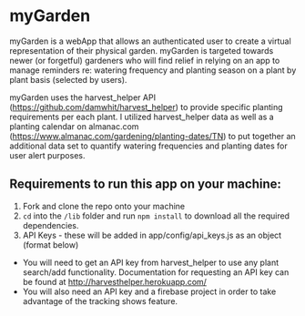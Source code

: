 # myGarden

myGarden is a webApp that allows an authenticated user to create a virtual representation of their physical garden. myGarden is targeted towards newer (or forgetful) gardeners who will find relief in relying on an app to manage reminders re: watering frequency and planting season on a plant by plant basis (selected by users). 

myGarden uses the harvest_helper API (https://github.com/damwhit/harvest_helper) to provide specific planting requirements per each plant. I utilized harvest_helper data as well as a planting calendar on almanac.com (https://www.almanac.com/gardening/planting-dates/TN) to put together an additional data set to quantify watering frequencies and planting dates for user alert purposes. 

## Requirements to run this app on your machine:

1. Fork and clone the repo onto your machine
2. `cd` into the `/lib` folder and run `npm install` to download all the required dependencies.
3. API Keys - these will be added in app/config/api_keys.js as an object (format below) 
 + You will need to get an API key from harvest_helper to use any plant search/add functionality. Documentation for requesting an API key can be found at http://harvesthelper.herokuapp.com/
 + You will also need an API key and a firebase project in order to take advantage of the tracking shows feature. 

<!-- to be continued -->